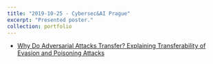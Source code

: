 ```yaml
---
title: "2019-10-25 - Cybersec&AI Prague"
excerpt: "Presented poster."
collection: portfolio
---
```


* [Why Do Adversarial Attacks Transfer? Explaining 
Transferability of Evasion and Poisoning Attacks
](http://maupin1991.github.io/files/poster-transferability.pdf)
